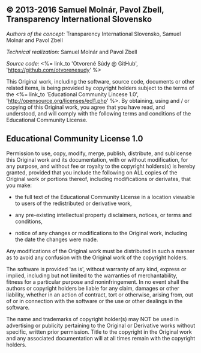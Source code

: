 ﻿## &copy; 2013-2016 Samuel Molnár, Pavol Zbell,<br/>Transparency International Slovensko  
 
_Authors of the concept:_ Transparency International Slovensko, Samuel Molnár and Pavol Zbell

_Technical realization:_ Samuel Molnár and Pavol Zbell

_Source code:_ <%= link_to 'Otvorené Súdy @ GitHub', 'https://github.com/otvorenesudy' %>

This Original work, including the software, source code, documents or other related items, is being provided by copyright holders subject to the terms of the <%= link_to 'Educational Community Lincese 1.0', 'http://opensource.org/licenses/ecl1.php' %>. By obtaining, using and / or copying of this Original work, you agree that you have read, and understood, and will comply with the following terms and conditions of the Educational Community License. 
 
## Educational Community License 1.0
 
Permission to use, copy, modify, merge, publish, distribute, and sublicense this Original work and its documentation, with or without modification, for any purpose, and without fee or royalty to the copyright holders(s) is hereby granted, provided that you include the following on ALL copies of the Original work or portions thereof, including modifications or derivates, that you make: 

- the full text of the Educational Community License in a location viewable to users of the redistributed or derivative work,
 
- any pre-existing intellectual property disclaimers, notices, or terms and conditions,

- notice of any changes or modifications to the Original work, including the date the changes were made.

Any modifications of the Original work must be distributed in such a manner as to avoid any confusion with the Original work of the copyright holders.

The software is provided 'as is', without warranty of any kind, express or implied, including but not limited to the warranties of merchantability, fitness for a particular purpose and noninfringement. In no event shall the authors or copyright holders be liable for any claim, damages or other liability, whether in an action of contract, tort or otherwise, arising from, out of or in connection with the software or the use or other dealings in the software. 

The name and trademarks of copyright holder(s) may NOT be used in advertising or publicity pertaining to the Original or Derivative works without specific, written prior permission. Title to the copyright in the Original work and any associated documentation will at all times remain with the copyright holders.
